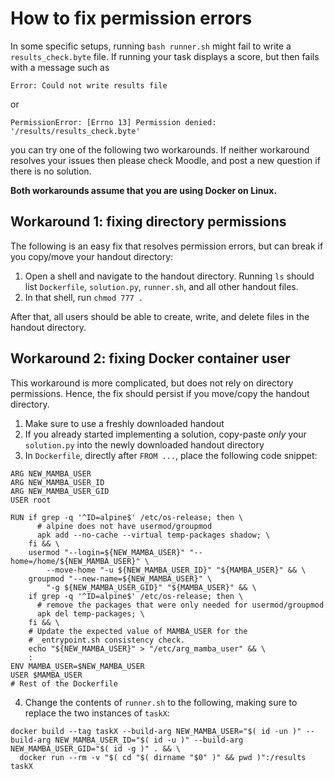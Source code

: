 How to fix permission errors
============================

In some specific setups, running `bash runner.sh` might fail to write a `results_check.byte` file.
If running your task displays a score, but then fails with a message such as

    Error: Could not write results file

or

    PermissionError: [Errno 13] Permission denied: '/results/results_check.byte'

you can try one of the following two workarounds.
If neither workaround resolves your issues then please check Moodle,
and post a new question if there is no solution.

**Both workarounds assume that you are using Docker on Linux.**


Workaround 1: fixing directory permissions
------------------------------------------

The following is an easy fix that resolves permission errors,
but can break if you copy/move your handout directory: 

1. Open a shell and navigate to the handout directory.
   Running `ls` should list `Dockerfile`, `solution.py`, `runner.sh`, and all other handout files.
2. In that shell, run `chmod 777 .`

After that, all users should be able to create, write, and delete files in the handout directory.


Workaround 2: fixing Docker container user
------------------------------------------

This workaround is more complicated,
but does not rely on directory permissions.
Hence, the fix should persist
if you move/copy the handout directory.

1. Make sure to use a freshly downloaded handout
2. If you already started implementing a solution, copy-paste _only_ your `solution.py` into the newly downloaded handout directory
3. In `Dockerfile`, directly after `FROM ...`, place the following code snippet:
```
ARG NEW_MAMBA_USER
ARG NEW_MAMBA_USER_ID
ARG NEW_MAMBA_USER_GID
USER root

RUN if grep -q '^ID=alpine$' /etc/os-release; then \
      # alpine does not have usermod/groupmod
      apk add --no-cache --virtual temp-packages shadow; \
    fi && \
    usermod "--login=${NEW_MAMBA_USER}" "--home=/home/${NEW_MAMBA_USER}" \
        --move-home "-u ${NEW_MAMBA_USER_ID}" "${MAMBA_USER}" && \
    groupmod "--new-name=${NEW_MAMBA_USER}" \
        "-g ${NEW_MAMBA_USER_GID}" "${MAMBA_USER}" && \
    if grep -q '^ID=alpine$' /etc/os-release; then \
      # remove the packages that were only needed for usermod/groupmod
      apk del temp-packages; \
    fi && \
    # Update the expected value of MAMBA_USER for the
    # _entrypoint.sh consistency check.
    echo "${NEW_MAMBA_USER}" > "/etc/arg_mamba_user" && \
    :
ENV MAMBA_USER=$NEW_MAMBA_USER
USER $MAMBA_USER
# Rest of the Dockerfile
```
4. Change the contents of `runner.sh` to the following, making sure to replace the two instances of `taskX`:
```
docker build --tag taskX --build-arg NEW_MAMBA_USER="$( id -un )" --build-arg NEW_MAMBA_USER_ID="$( id -u )" --build-arg NEW_MAMBA_USER_GID="$( id -g )" . && \
  docker run --rm -v "$( cd "$( dirname "$0" )" && pwd )":/results taskX
```

